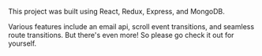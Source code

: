 This project was built using React, Redux, Express, and MongoDB. 

Various features include an email api, scroll event transitions, and seamless route transitions. But there's even more! So please go check it out for yourself.

